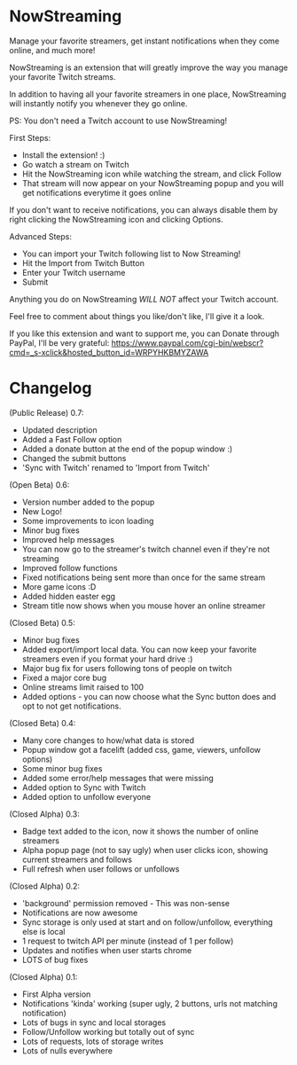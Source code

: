 NowStreaming
============

Manage your favorite streamers, get instant notifications when they come online, and much more!

NowStreaming is an extension that will greatly improve the way you manage your favorite Twitch streams.

In addition to having all your favorite streamers in one place, NowStreaming will instantly notify you whenever they go online.

PS: You don't need a Twitch account to use NowStreaming!

First Steps:
- Install the extension! :)
- Go watch a stream on Twitch
- Hit the NowStreaming icon while watching the stream, and click Follow
- That stream will now appear on your NowStreaming popup and you will get notifications everytime it goes online

If you don't want to receive notifications, you can always disable them by right clicking the NowStreaming icon and clicking Options.

Advanced Steps:
- You can import your Twitch following list to Now Streaming!
- Hit the Import from Twitch Button
- Enter your Twitch username
- Submit

Anything you do on NowStreaming *WILL NOT* affect your Twitch account.

Feel free to comment about things you like/don't like, I'll give it a look.

If you like this extension and want to support me, you can Donate through PayPal, I'll be very grateful:
https://www.paypal.com/cgi-bin/webscr?cmd=_s-xclick&hosted_button_id=WRPYHKBMYZAWA

Changelog
============
(Public Release) 0.7:
- Updated description
- Added a Fast Follow option
- Added a donate button at the end of the popup window :)
- Changed the submit buttons
- 'Sync with Twitch' renamed to 'Import from Twitch'

(Open Beta) 0.6:
- Version number added to the popup
- New Logo!
- Some improvements to icon loading
- Minor bug fixes
- Improved help messages
- You can now go to the streamer's twitch channel even if they're not streaming
- Improved follow functions
- Fixed notifications being sent more than once for the same stream
- More game icons :D
- Added hidden easter egg
- Stream title now shows when you mouse hover an online streamer

(Closed Beta) 0.5:
- Minor bug fixes
- Added export/import local data. You can now keep your favorite streamers even if you format your hard drive :)
- Major bug fix for users following tons of people on twitch
- Fixed a major core bug
- Online streams limit raised to 100
- Added options - you can now choose what the Sync button does and opt to not get notifications.

(Closed Beta) 0.4:
- Many core changes to how/what data is stored
- Popup window got a facelift (added css, game, viewers, unfollow options)
- Some minor bug fixes
- Added some error/help messages that were missing
- Added option to Sync with Twitch
- Added option to unfollow everyone

(Closed Alpha) 0.3:
- Badge text added to the icon, now it shows the number of online streamers
- Alpha popup page (not to say ugly) when user clicks icon, showing current streamers and follows
- Full refresh when user follows or unfollows

(Closed Alpha) 0.2:
- 'background' permission removed - This was non-sense
- Notifications are now awesome
- Sync storage is only used at start and on follow/unfollow, everything else is local
- 1 request to twitch API per minute (instead of 1 per follow)
- Updates and notifies when user starts chrome
- LOTS of bug fixes

(Closed Alpha) 0.1:
- First Alpha version
- Notifications 'kinda' working (super ugly, 2 buttons, urls not matching notification)
- Lots of bugs in sync and local storages
- Follow/Unfollow working but totally out of sync
- Lots of requests, lots of storage writes
- Lots of nulls everywhere

